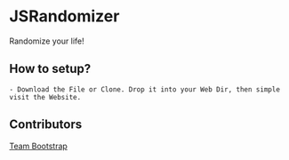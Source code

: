 # JSRandomizer
Randomize your life!

## How to setup?
    - Download the File or Clone. Drop it into your Web Dir, then simple visit the Website. 


## Contributors
[Team Bootstrap](https://getbootstrap.com)